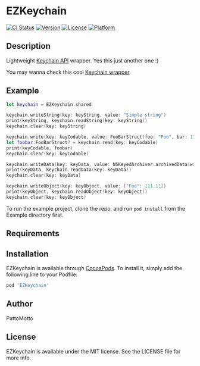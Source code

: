 # EZKeychain

[![CI Status](https://img.shields.io/travis/PattoMotto/EZKeychain.svg?style=flat)](https://travis-ci.org/PattoMotto/EZKeychain)
[![Version](https://img.shields.io/cocoapods/v/EZKeychain.svg?style=flat)](https://cocoapods.org/pods/EZKeychain)
[![License](https://img.shields.io/cocoapods/l/EZKeychain.svg?style=flat)](https://cocoapods.org/pods/EZKeychain)
[![Platform](https://img.shields.io/cocoapods/p/EZKeychain.svg?style=flat)](https://cocoapods.org/pods/EZKeychain)

## Description

Lightweight [Keychain API](https://developer.apple.com/documentation/security/keychain_services) wrapper.
Yes this just another one :)

You may wanna check this cool [Keychain wrapper](https://github.com/evgenyneu/keychain-swift)

## Example

```swift
let keychain = EZKeychain.shared

keychain.writeString(key: keyString, value: "Simple string")
print(keyString, keychain.readString(key: keyString))
keychain.clear(key: keyString)

keychain.write(key: keyCodable, value: FooBarStruct(foo: "Foo", bar: 11))
let foobar:FooBarStruct? = keychain.read(key: keyCodable)
print(keyCodable, foobar)
keychain.clear(key: keyCodable)

keychain.writeData(key: keyData, value: NSKeyedArchiver.archivedData(withRootObject: [111.11, 999.99]))
print(keyData, keychain.readData(key: keyData))
keychain.clear(key: keyData)

keychain.writeObject(key: keyObject, value: ["Foo": 111.11])
print(keyObject, keychain.readObject(key: keyObject))
keychain.clear(key: keyObject)
```

To run the example project, clone the repo, and run `pod install` from the Example directory first.

## Requirements

## Installation

EZKeychain is available through [CocoaPods](https://cocoapods.org). To install
it, simply add the following line to your Podfile:

```ruby
pod 'EZKeychain'
```

## Author

PattoMotto

## License

EZKeychain is available under the MIT license. See the LICENSE file for more info.
